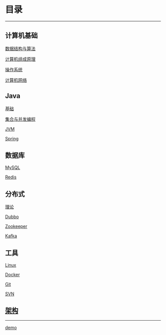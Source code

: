 # 目录





---

## 计算机基础

[数据结构与算法]()

[计算机组成原理]()

[操作系统]()

[计算机网络]()

## Java

[基础]()

[集合与并发编程](docs/set&concurrent.md)

[JVM]()

[Spring](docs/Spring.md)

## 数据库

[MySQL](docs/MySQL.md)

[Redis](docs/Redis.md)

## 分布式

[理论]()

[Dubbo]()

[Zookeeper]()

[Kafka]()


## 工具

[Linux]()

[Docker]()

[Git]()

[SVN]()

## [架构](docs/structure.md)



---

[demo](https://blog.csdn.net/Hazer_/article/details/120462563)
